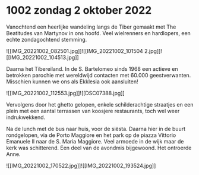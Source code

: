 # 1002 zondag 2 oktober 2022
Vanochtend een heerlijke wandeling langs de Tiber gemaakt met The Beatitudes van Martynov in ons hoofd. Veel wielrenners en hardlopers, een echte zondagochtend stemming.

![[IMG_20221002_082501.jpg]]![[IMG_20221002_101504 2.jpg]]![[IMG_20221002_104513.jpg]]

Daarna het Tibereiland. In de S. Bartelomeo sinds 1968 een actieve en betrokken parochie met wereldwijd contacten met 60.000 geestverwanten. Misschien kunnen we ons als Ekklesia ook aansluiten!

![[IMG_20221002_112553.jpg]]![[DSC07388.jpg]]

Vervolgens door het ghetto gelopen, enkele schilderachtige straatjes en een plein met een aantal terrassen van koosjere restaurants, toch wel weer indrukwekkend.

Na de lunch met de bus naar huis, voor de siësta. Daarna hier in de buurt rondgelopen, via de Porto Maggiore en het park op de piazza Vittorio Emanuele II naar de S. Maria Maggiore. Veel armoede in de wijk maar de kerk was schitterend. Een deel van de avondmis bijgewoond. Het ontroerde Anne.

![[IMG_20221002_170522.jpg]]![[IMG_20221002_193524.jpg]]